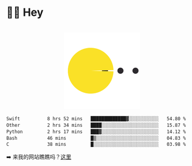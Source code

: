 
# 👋🏻 Hey
<div align="center">
	<br>
	<img src="https://raw.githubusercontent.com/Aniket965/Aniket965/master/pacman.svg?sanitize=true" width="200" height="200">
	<br>
</div>

<!--START_SECTION:waka-->

```txt
Swift          8 hrs 52 mins   █████████████▓░░░░░░░░░░░   54.80 %
Other          2 hrs 34 mins   ████░░░░░░░░░░░░░░░░░░░░░   15.87 %
Python         2 hrs 17 mins   ███▓░░░░░░░░░░░░░░░░░░░░░   14.12 %
Bash           46 mins         █▒░░░░░░░░░░░░░░░░░░░░░░░   04.83 %
C              38 mins         █░░░░░░░░░░░░░░░░░░░░░░░░   03.98 %
```

<!--END_SECTION:waka-->

 ➡️  来我的网站瞧瞧吗？[这里](https://www.shaolongfei.com)
